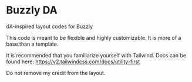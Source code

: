 # Buzzly DA
 dA-inspired layout codes for Buzzly

This code is meant to be flexible and highly customizable. It is more of a base than a template.

It is recommended that you familiarize yourself with Tailwind.
Docs can be found here: https://v2.tailwindcss.com/docs/utility-first

Do not remove my credit from the layout.
